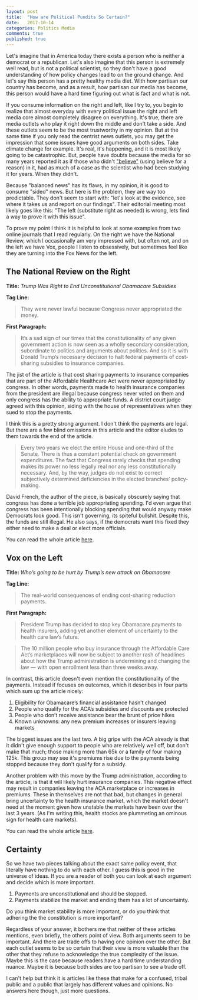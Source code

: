 ```yaml
---
layout: post
title:  "How are Political Pundits So Certain?"
date:   2017-10-14
categories: Politics Media
comments: true
published: true
---
```


Let's imagine that in America today there exists a person who is neither a democrat or a republican.  Let's also imagine that this person is extremely well read, but is not a political scientist, so they don't have a good understanding of how policy changes lead to on the ground change.  And let's say this person has a pretty healthy media diet.  With how partisan our country has become, and as a result, how partisan our media has become, this person would have a hard time figuring out what is fact and what is not.  

If you consume information on the right and left, like I try to, you begin to realize that almost everyday with every political issue the right and left media core almost completely disagree on everything. It's true, there are media outlets who play it right down the middle and don't take a side.  And these outlets seem to be the most trustworthy in my opinion.  But at the same time if you only read the centrist news outlets, you may get the impression that some issues have good arguments on both sides.  Take climate change for example.  It's real, it's happening, and it is most likely going to be catastrophic.  But, people have doubts because the media for so many years reported it as if those who didn't ["believe"][1] (using believe for a reason) in it, had as much of a case as the scientist who had been studying it for years.  When they didn't.

Because "balanced news" has its flaws, in my opinion, it is good to consume "sided" news.  But here is the problem, they are way too predictable.  They don't seem to start with: "let's look at the evidence, see where it takes us and report on our findings". Their editorial meeting most likely goes like this: "The left (substitute right as needed) is wrong, lets find a way to prove it with this issue".

To prove my point I think it is helpful to look at some examples from two online journals that I read regularly. On the right we have the National Review, which I occasionally am very impressed with, but often not, and on the left we have Vox, people I listen to obsessively, but sometimes feel like they are turning into the Fox News for the left.

## The National Review on the Right

**Title:** *Trump Was Right to End Unconstitutional Obamacare Subsidies*

**Tag Line:**
> They were never lawful because Congress never appropriated the money.

**First Paragraph:**

> It’s a sad sign of our times that the constitutionality of any given government action is now seen as a wholly secondary consideration, subordinate to politics and arguments about politics. And so it is with Donald Trump’s necessary decision to halt federal payments of cost-sharing subsidies to insurance companies.

The jist of the article is that cost sharing payments to insurance companies that are part of the Affordable Healthcare Act were never appropriated by congress.  In other words, payments made to health insurance companies from the president are illegal because congress never voted on them and only congress has the ability to appropriate funds. A district court judge agreed with this opinion, siding with the house of representatives when they sued to stop the payments.

I think this is a pretty strong argument. I don't think the payments are legal. But there are a few blind omissions in this article and the editor eludes to them towards the end of the article.

> Every two years we elect the entire House and one-third of the Senate. There is thus a constant potential check on government expenditures. The fact that Congress rarely checks that spending makes its power no less legally real nor any less constitutionally necessary. And, by the way, judges do not exist to correct subjectively determined deficiencies in the elected branches’ policy-making.

David French, the author of  the piece, is basically obscurely saying that congress has done a terrible job appropriating spending. I'd even argue that congress has been intentionally blocking spending that would anyway make Democrats look good.  This isn't governing, its spiteful bullshit. Despite this, the funds are still illegal.  He also says, if the democrats want this fixed they either need to make a deal or elect more officials.

You can read the whole article [here](http://www.nationalreview.com/article/452660/obamacare-subsidy-payments%3A-trump-illegal-subsidies).  

## Vox on the Left

**Title:** *Who’s going to be hurt by Trump’s new attack on Obamacare*

**Tag Line:**
> The real-world consequences of ending cost-sharing reduction payments.

**First Paragraph:**

> President Trump has decided to stop key Obamacare payments to health insurers, adding yet another element of uncertainty to the health care law’s future.

> The 10 million people who buy insurance through the Affordable Care Act’s marketplaces will now be subject to another rash of headlines about how the Trump administration is undermining and changing the law — with open enrollment less than three weeks away.

In contrast, this article doesn't even mention the constitutionality of the payments. Instead if focuses on outcomes, which it describes in four parts which sum up the article nicely:

1. Eligibility for Obamacare’s financial assistance hasn’t changed
2. People who qualify for the ACA’s subsidies and discounts are protected
3. People who don’t receive assistance bear the brunt of price hikes
4. Known unknowns: any new premium increases or insurers leaving markets

The biggest issues are the last two. A big gripe with the ACA already is that it didn't give enough support to people who are relatively well off, but don't make that much; those making more than 65k or a family of four making 125k.  This group may see it's premiums rise due to the payments being stopped because they don't qualify for a subsidy.

Another problem with this move by the Trump administration, according to the article, is that it will likely hurt insurance companies.  This negative effect may result in companies leaving the ACA marketplace or increases in premiums.  These in themselves are not that bad, but changes in general bring uncertainty to the health insurance market, which the market doesn't need at the moment given how unstable the markets have been over the last 3 years. (As I'm writing this, health stocks are plummeting an ominous sign for health care markets).

You can read the whole article [here](https://www.vox.com/policy-and-politics/2017/10/13/16468788/obamacare-open-enrollment-cost-sharing-reductions-trump).

## Certainty

So we have two pieces talking about the exact same policy event, that literally have nothing to do with each other.  I guess this is good in the universe of ideas.  If you are a reader of both you can look at each argument and decide which is more important.  

1. Payments are unconstitutional and should be stopped.
2. Payments stabilize the market and ending them has a lot of uncertainty.

Do you think market stability is more important, or do you think that adhering the the constitution is more important?

Regardless of your answer, it bothers me that neither of these articles mentions, even briefly, the others point of view.  Both arguments seem to be important. And there are trade offs to having one opinion over the other.  But each outlet seems to be so certain that their view is more valuable than the other that they refuse to acknowledge the true complexity of the issue. Maybe this is the case because readers have a hard time understanding nuance.  Maybe it is because both sides are too partisan to see a trade off.  

I can't help but think it is articles like these that make for a confused, tribal public and a public that largely has different values and opinions. No answers here though, just more questions.




[1]: https://www.nytimes.com/2017/03/09/us/politics/epa-scott-pruitt-global-warming.html
